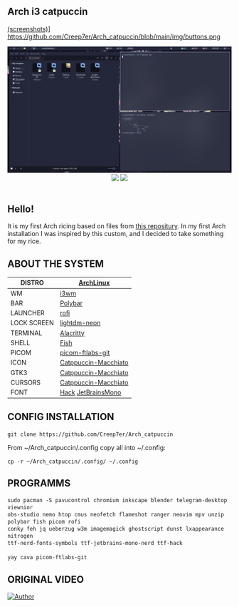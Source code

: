 ## Arch i3 catpuccin
[(screenshots)]()]
https://github.com/Creep7er/Arch_catpuccin/blob/main/img/buttons.png

<div align="center">
<img src="https://github.com/Creep7er/Arch_catpuccin/blob/main/img/Screen2.png" width="550">

<img src="https://github.com/Creep7er/Arch_catpuccin/blob/main/img/Screen1.png" width="550">

<img src="https://gitlab.com/prolinux410/owl_dots/-/raw/main/i3wm/i3_catppuccin/.img/photo_2023-07-03_01-27-44.jpg?ref_type=heads" width="550">
</div>
<br />

## Hello!
It is my first Arch ricing based on files from [this repositury](https://gitlab.com/prolinux410/owl_dots/). In my first Arch installation I was inspired by this custom, and I decided to take something for my rice.

## ABOUT THE SYSTEM
|DISTRO|[ArchLinux](https://archlinux.org/)|
| ------ | ------ |
|WM|[i3wm](https://i3wm.org/)|
|BAR|[Polybar](https://github.com/polybar/polybar)|
|LAUNCHER|[rofi](https://github.com/davatorium/rofi)|
|LOCK SCREEN|[lightdm-neon](https://github.com/hertg/lightdm-neon)|
|TERMINAL|[Alacritty](https://github.com/alacritty/alacritty)|
|SHELL|[Fish](https://fishshell.com/)|
|PICOM|[picom-ftlabs-git](https://github.com/FT-Labs/picom)|
|ICON|[Catppuccin-Macchiato](https://github.com/Fausto-Korpsvart/Catppuccin-GTK-Theme)|
|GTK3|[Catppuccin-Macchiato](https://github.com/catppuccin/gtk)|
|CURSORS|[Catppuccin-Macchiato](https://github.com/catppuccin/cursors)|
|FONT|[Hack](https://github.com/source-foundry/Hack) [JetBrainsMono](https://www.jetbrains.com/lp/mono/)|

## CONFIG INSTALLATION

```
git clone https://github.com/Creep7er/Arch_catpuccin
```
  
From ~/Arch_catpuccin/.config copy all into ~/.config:
```
cp -r ~/Arch_catpuccin/.config/ ~/.config
```

## PROGRAMMS 
```
sudo pacman -S pavucontrol chromium inkscape blender telegram-desktop viewnior
obs-studio nemo htop cmus neofetch flameshot ranger neovim mpv unzip polybar fish picom rofi
conky feh jq ueberzug w3m imagemagick ghostscript dunst lxappearance nitrogen
ttf-nerd-fonts-symbols ttf-jetbrains-mono-nerd ttf-hack

yay cava picom-ftlabs-git
```

## ORIGINAL VIDEO
[![Author](https://gitlab.com/prolinux410/owl_dots/-/raw/main/.img/i3_catppuccin.jpg?ref_type=heads)](https://www.youtube.com/watch?v=1oUBR66UtH4)
